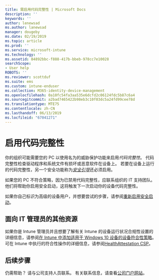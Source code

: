 ```yaml
---
title: 需启用代码完整性 | Microsoft Docs
description: ''
keywords: ''
author: lenewsad
ms.author: lanewsad
manager: dougeby
ms.date: 02/19/2019
ms.topic: article
ms.prod: ''
ms.service: microsoft-intune
ms.technology: ''
ms.assetid: 84892bbc-f888-417b-bbeb-978cc7e10028
searchScope:
- User help
ROBOTS: ''
ms.reviewer: scottduf
ms.suite: ems
ms.custom: intune-enduser
ms.collection: M365-identity-device-management
ms.openlocfilehash: 0a10fc54fa3aa535e6dcfd2c06124fdc5b87c6a4
ms.sourcegitcommit: a2bad7465422b98eb3c10f03dc5a24fd99cee78d
ms.translationtype: MTE75
ms.contentlocale: zh-CN
ms.lasthandoff: 06/13/2019
ms.locfileid: "67041271"
---
```

# <a name="enable-code-integrity"></a>启用代码完整性

你的组织可能需要您的 PC 以使用名为的威胁保护功能来启用*代码完整性*。 代码完整性检查驱动程序和系统文件有损坏或恶意软件在设备上。 若要在设备上运行的代码完整性，另一个安全功能称为[*安全引导*](https://docs.microsoft.com/windows/security/information-protection/secure-the-windows-10-boot-process#secure-boot)还必须启用。 

如果您的 PC 不符合策略，因为已禁用代码完整性，应联系组织的 IT 支持团队。 他们将帮助你启用安全启动，这将触发下一次启动你的设备代码完整性。 

如果你自己标识为高级的设备用户，并想要尝试的步骤，请参阅[重新启用安全启动](https://docs.microsoft.com/windows-hardware/manufacture/desktop/disabling-secure-boot#re-enable-secure-boot)。

## <a name="additional-resources-for-it-administrators"></a>面向 IT 管理员的其他资源  
如果你是 Intune 管理员并且想要了解有关 Intune 的设备运行状况合规性设置的详细信息，请参阅[在 Intune 中添加适用于 Windows 10 设备的设备符合性策略](https://docs.microsoft.com/intune/compliance-policy-create-windows)。 可在 Intune 中执行的符合性操作的详细信息，请参阅[HealthAttestation CSP](https://docs.microsoft.com/windows/client-management/mdm/healthattestation-csp#a-href-idtake-policy-actionastep-8-take-appropriate-policy-action-based-on-evaluation-results)。  

## <a name="next-steps"></a>后续步骤  
仍需帮助？ 请与公司支持人员联系。 有关联系信息，请查看[公司门户网站](https://go.microsoft.com/fwlink/?linkid=2010980)。
